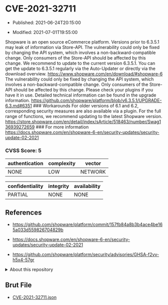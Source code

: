 # CVE-2021-32711

- Published: 2021-06-24T20:15:00

- Modified: 2021-07-01T19:55:00

Shopware is an open source eCommerce platform. Versions prior to 6.3.5.1 may leak of information via Store-API. The vulnerability could only be fixed by changing the API system, which involves a non-backward-compatible change. Only consumers of the Store-API should be affected by this change. We recommend to update to the current version 6.3.5.1. You can get the update to 6.3.5.1 regularly via the Auto-Updater or directly via the download overview. https://www.shopware.com/en/download/#shopware-6 The vulnerability could only be fixed by changing the API system, which involves a non-backward-compatible change. Only consumers of the Store-API should be affected by this change. Please check your plugins if you have it in use. Detailed technical information can be found in the upgrade information. https://github.com/shopware/platform/blob/v6.3.5.1/UPGRADE-6.3.md#6351 ### Workarounds For older versions of 6.1 and 6.2, corresponding security measures are also available via a plugin. For the full range of functions, we recommend updating to the latest Shopware version. https://store.shopware.com/en/detail/index/sArticle/518463/number/Swag136939272659 ### For more information https://docs.shopware.com/en/shopware-6-en/security-updates/security-update-02-2021

### CVSS Score: **5**

| authentication | complexity | vector |
| --- | --- | --- |
| NONE | LOW | NETWORK |

| confidentiality | integrity | availability |
| --- | --- | --- |
| PARTIAL | NONE | NONE |

## References

* https://github.com/shopware/platform/commit/157fb84a8b3b4ace4be165a033d559826704829b

* https://docs.shopware.com/en/shopware-6-en/security-updates/security-update-02-2021

* https://github.com/shopware/platform/security/advisories/GHSA-f2vv-h5x4-57gr

<details>
<summary>About this repository</summary> 

  This repository is part of the project [Live Hack CVE](https://github.com/Live-Hack-CVE). Main website can be found [www.live-hack.org](https://www.live-hack.org) 
  
  Made by [Sn0wAlice](https://github.com/Sn0wAlice) for the people that care about security and need to have a feed of the latest CVEs. Hope you enjoy it, don't forget to star the repo and follow me on [Twitter](https://twitter.com/Sn0wAlice) and [Github](https://github.com/Sn0wAlice). And that is my [personnal website](https://www.alice-snow.me/)

  - [Home Page](https://github.com/Live-Hack-CVE)
  - [Framework](https://github.com/Live-Hack-CVE/cve-framework)
  - [CVE database](https://github.com/Live-Hack-CVE/full_database)
  - [Changelog](https://github.com/Live-Hack-CVE/Changelog)
</details>

## Brut File

* [CVE-2021-32711.json](https://raw.githubusercontent.com/Live-Hack-CVE/full_database/main/cves/2021/CVE-2021-32711.json)

